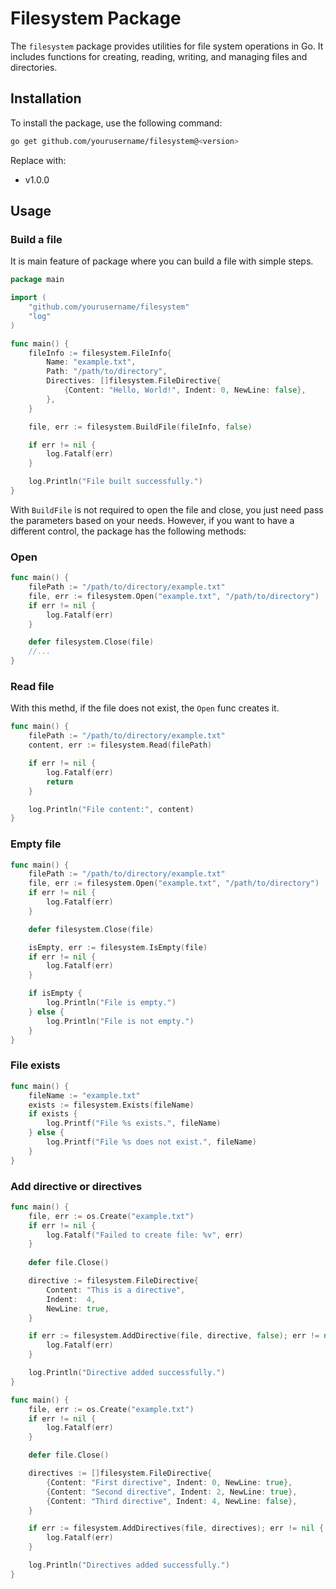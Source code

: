 # Filesystem Package

The `filesystem` package provides utilities for file system operations in Go. It includes functions for creating, reading, writing, and managing files and directories.

## Installation

To install the package, use the following command:

```bash
go get github.com/yourusername/filesystem@<version>
```
Replace <version> with:
- v1.0.0


## Usage

### Build a file

It is main feature of package where you can build a file with simple steps.

```go
package main

import (
    "github.com/yourusername/filesystem"
    "log"
)

func main() {
    fileInfo := filesystem.FileInfo{
        Name: "example.txt",
        Path: "/path/to/directory",
        Directives: []filesystem.FileDirective{
            {Content: "Hello, World!", Indent: 0, NewLine: false},
        },
    }

    file, err := filesystem.BuildFile(fileInfo, false)

    if err != nil {
        log.Fatalf(err)
    }

    log.Println("File built successfully.")
}
```

With <code>BuildFile</code> is not required to open the file and close, you just need pass the parameters based on your needs. However, if you want to have a different control, the package has the following methods:

### Open

```go
func main() {
    filePath := "/path/to/directory/example.txt"
    file, err := filesystem.Open("example.txt", "/path/to/directory")
    if err != nil {
        log.Fatalf(err)
    }

    defer filesystem.Close(file)
    //...
}
```

### Read file
With this methd, if the file does not exist, the <code>Open</code> func creates it.

```go
func main() {
    filePath := "/path/to/directory/example.txt"
    content, err := filesystem.Read(filePath)

    if err != nil {
        log.Fatalf(err)
        return
    }

    log.Println("File content:", content)
}
```

### Empty file

```go
func main() {
    filePath := "/path/to/directory/example.txt"
    file, err := filesystem.Open("example.txt", "/path/to/directory")
    if err != nil {
        log.Fatalf(err)
    }

    defer filesystem.Close(file)

    isEmpty, err := filesystem.IsEmpty(file)
    if err != nil {
        log.Fatalf(err)
    }

    if isEmpty {
        log.Println("File is empty.")
    } else {
        log.Println("File is not empty.")
    }
}
```

### File exists

```go
func main() {
    fileName := "example.txt"
    exists := filesystem.Exists(fileName)
    if exists {
        log.Printf("File %s exists.", fileName)
    } else {
        log.Printf("File %s does not exist.", fileName)
    }
}
```

### Add directive or directives

```go
func main() {
	file, err := os.Create("example.txt")
	if err != nil {
		log.Fatalf("Failed to create file: %v", err)
	}
    
	defer file.Close()

	directive := filesystem.FileDirective{
		Content: "This is a directive",
		Indent:  4,
		NewLine: true,
	}

	if err := filesystem.AddDirective(file, directive, false); err != nil {
        log.Fatalf(err)
	}

	log.Println("Directive added successfully.")
}
```

```go
func main() {
	file, err := os.Create("example.txt")
	if err != nil {
		log.Fatalf(err)
	}

    defer file.Close()

	directives := []filesystem.FileDirective{
		{Content: "First directive", Indent: 0, NewLine: true},
		{Content: "Second directive", Indent: 2, NewLine: true},
		{Content: "Third directive", Indent: 4, NewLine: false},
	}

	if err := filesystem.AddDirectives(file, directives); err != nil {
		log.Fatalf(err)
	}

	log.Println("Directives added successfully.")
}
